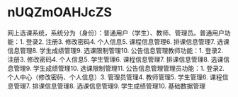 # nUQZmOAHJcZS
网上选课系统，系统分为（身份）：普通用户（学生）、教师、管理员。普通用户功能：1. 登录2. 注册3. 修改密码4. 个人信息5. 课程信息管理6. 排课信息管理7. 选课信息管理8. 学生成绩管理9. 选课限制管理10. 公告信息管理教师功能：1. 登录2. 注册3. 修改密码4. 个人信息5. 学生管理6. 课程信息管理7. 排课信息管理8. 选课信息管理9. 学生成绩管理10. 选课限制管理11. 公告信息管理管理员功能：1. 登录2. 个人中心（修改密码、个人信息）3. 管理员管理4. 教师管理5. 学生管理6. 课程信息管理7. 排课信息管理8. 选课信息管理9. 学生成绩管理10. 基础数据管理
